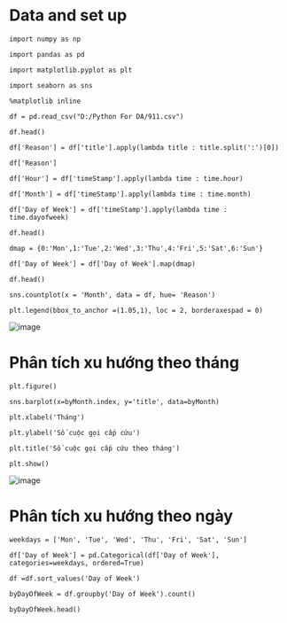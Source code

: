 # Data and set up

    import numpy as np

    import pandas as pd

    import matplotlib.pyplot as plt

    import seaborn as sns

    %matplotlib inline

    df = pd.read_csv("D:/Python For DA/911.csv")

    df.head()

    df['Reason'] = df['title'].apply(lambda title : title.split(':')[0])
    
    df['Reason']

    df['Hour'] = df['timeStamp'].apply(lambda time : time.hour)
    
    df['Month'] = df['timeStamp'].apply(lambda time : time.month)
    
    df['Day of Week'] = df['timeStamp'].apply(lambda time : time.dayofweek)
    
    df.head()

    dmap = {0:'Mon',1:'Tue',2:'Wed',3:'Thu',4:'Fri',5:'Sat',6:'Sun'}
    
    df['Day of Week'] = df['Day of Week'].map(dmap)
    
    df.head()

    sns.countplot(x = 'Month', data = df, hue= 'Reason')
    
    plt.legend(bbox_to_anchor =(1.05,1), loc = 2, borderaxespad = 0)

![image](https://github.com/IamQuangg/911-Calls/assets/128073066/32a96be7-30f3-436b-8861-d7317d229ffa)

# Phân tích xu hướng theo tháng 
    plt.figure()

    sns.barplot(x=byMonth.index, y='title', data=byMonth)

    plt.xlabel('Tháng')

    plt.ylabel('Số cuộc gọi cấp cứu')

    plt.title('Số cuộc gọi cấp cứu theo tháng')

    plt.show()
![image](https://github.com/IamQuangg/911-Calls/assets/128073066/dbeefece-dbf5-4f76-865a-ad972a260b2f)

# Phân tích xu hướng theo ngày
    weekdays = ['Mon', 'Tue', 'Wed', 'Thu', 'Fri', 'Sat', 'Sun']

    df['Day of Week'] = pd.Categorical(df['Day of Week'], categories=weekdays, ordered=True)

    df =df.sort_values('Day of Week')

    byDayOfWeek = df.groupby('Day of Week').count()

    byDayOfWeek.head()

    
    


